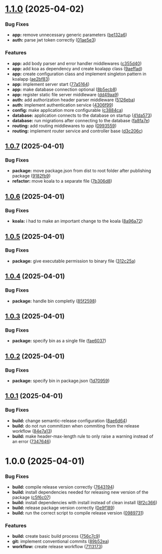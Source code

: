 # [1.1.0](https://github.com/kukko/kool-koala/compare/v1.0.7...v1.1.0) (2025-04-02)


### Bug Fixes

* **app:** remove unnecessary generic parameters ([be132a6](https://github.com/kukko/kool-koala/commit/be132a6a0e9757c9b5ed6a718a222ba0fa25191a))
* **auth:** parse jwt token correctly ([01ae5e3](https://github.com/kukko/kool-koala/commit/01ae5e3e3b5e6688b5d3f0ac14129998a115663a))


### Features

* **app:** add body parser and error handler middlewares ([c355d40](https://github.com/kukko/kool-koala/commit/c355d40320b9d2afe2659122a17b23c9b58f316f))
* **app:** add koa as dependency and create koalapp class ([9aeffad](https://github.com/kukko/kool-koala/commit/9aeffad095ab424ed61839eab3d5101a7455bfd7))
* **app:** create configuration class and implement singleton pattern in koalapp ([ae2bf83](https://github.com/kukko/kool-koala/commit/ae2bf83fb06832eef7da49b8367d9fe55c0d6a3e))
* **app:** implement server start ([77a5164](https://github.com/kukko/kool-koala/commit/77a51645997634caff4654f6410d3d39d1d21b5c))
* **app:** make database connection optional ([8b5ecb8](https://github.com/kukko/kool-koala/commit/8b5ecb86ca2458a6d498428fe10941689c88a5a6))
* **app:** register static file server middleware ([dd49aa9](https://github.com/kukko/kool-koala/commit/dd49aa95ecbb47937bdd5ad91759db421deace99))
* **auth:** add authorization header parser middleware ([5126eba](https://github.com/kukko/kool-koala/commit/5126eba100d9c087e688411b5cd4adec4ac41fcd))
* **auth:** implement authentication service ([4306f99](https://github.com/kukko/kool-koala/commit/4306f9991fdb225bbb0154c38306b9b518d34a5b))
* **config:** make application more configurable ([c3884ca](https://github.com/kukko/kool-koala/commit/c3884cae4b1fddb0b9dd843793357c5110b24cd2))
* **database:** application connects to the database on startup ([41da573](https://github.com/kukko/kool-koala/commit/41da5731bce4f9e7648e5f1a0cf1a8d94c4f7aea))
* **database:** run migrations after connecting to the database ([fa8fa7e](https://github.com/kukko/kool-koala/commit/fa8fa7e1a74ee93f94ea89fd5815373b982a1801))
* **routing:** add routing middlewares to app ([0993559](https://github.com/kukko/kool-koala/commit/0993559dd799086acf23fa7a4d589bc6da6ef83d))
* **routing:** implement router service and controller base ([d3c206c](https://github.com/kukko/kool-koala/commit/d3c206cd31956edcbfc5931ebef784117d976dec))

## [1.0.7](https://github.com/kukko/kool-koala/compare/v1.0.6...v1.0.7) (2025-04-01)


### Bug Fixes

* **package:** move package.json from dist to root folder after publishing package ([9182fb9](https://github.com/kukko/kool-koala/commit/9182fb9b795c0446bf542ab048ba46e82a295720))
* **refactor:** move koala to a separate file ([7b306d8](https://github.com/kukko/kool-koala/commit/7b306d8b52e270d11be1b8294836164fec9d7e55))

## [1.0.6](https://github.com/kukko/kool-koala/compare/v1.0.5...v1.0.6) (2025-04-01)


### Bug Fixes

* **koala:** i had to make an important change to the koala ([8a96a72](https://github.com/kukko/kool-koala/commit/8a96a725bc178770854d2a6194ac11cdc802e189))

## [1.0.5](https://github.com/kukko/kool-koala/compare/v1.0.4...v1.0.5) (2025-04-01)


### Bug Fixes

* **package:** give executable permission to binary file ([312c25a](https://github.com/kukko/kool-koala/commit/312c25af2c0dfc9c21c0bb10a2d71a8751c1d812))

## [1.0.4](https://github.com/kukko/kool-koala/compare/v1.0.3...v1.0.4) (2025-04-01)


### Bug Fixes

* **package:** handle bin completly ([85f2598](https://github.com/kukko/kool-koala/commit/85f259824e104944cce9585b2c6ef874be2db8bb))

## [1.0.3](https://github.com/kukko/kool-koala/compare/v1.0.2...v1.0.3) (2025-04-01)


### Bug Fixes

* **package:** specify bin as a single file ([fae6037](https://github.com/kukko/kool-koala/commit/fae6037677224a10c8c525dcf57c2b8b1e566b8b))

## [1.0.2](https://github.com/kukko/kool-koala/compare/v1.0.1...v1.0.2) (2025-04-01)


### Bug Fixes

* **package:** specify bin in package.json ([1d70959](https://github.com/kukko/kool-koala/commit/1d709597ec6e819a1386072e1140ed3aef1f22be))

## [1.0.1](https://github.com/kukko/kool-koala/compare/v1.0.0...v1.0.1) (2025-04-01)


### Bug Fixes

* **build:** change semantic-release configuration ([8ae6d64](https://github.com/kukko/kool-koala/commit/8ae6d6489189891ab57e72db43f23748c71740bb))
* **build:** do not run commitizen when commiting from the release workflow ([84e7a13](https://github.com/kukko/kool-koala/commit/84e7a13c75aeb7316e5303d9e3fa6d2046e1302a))
* **build:** make header-max-length rule to only raise a warning instead of an error ([7347646](https://github.com/kukko/kool-koala/commit/7347646e3046261a54264f0dba51cd616b15e514))

# 1.0.0 (2025-04-01)


### Bug Fixes

* **build:** compile release version correctly ([7643194](https://github.com/kukko/kool-koala/commit/7643194248646bbca96e8b474c3f580d0c3b6380))
* **build:** install dependencies needed for releasing new version of the package ([c5f6c07](https://github.com/kukko/kool-koala/commit/c5f6c079e3b1be0fad095bcedc96ee6f721f2f5b))
* **build:** install dependencies with install instead of clean install ([8f2c366](https://github.com/kukko/kool-koala/commit/8f2c3662261adbdc9cde9f530126f225848119f1))
* **build:** release package version correctly ([0e9f189](https://github.com/kukko/kool-koala/commit/0e9f189b6b236829cbdfda676860fcf09eeff9e0))
* **build:** run the correct script to compile release version ([0989731](https://github.com/kukko/kool-koala/commit/0989731489eb8efea6484687245da0b8734ea1ac))


### Features

* **build:** create basic build process ([756c7c9](https://github.com/kukko/kool-koala/commit/756c7c9e9b59cd79b236fa97d25da320178ae10c))
* **git:** implement conventional commits ([89b52ea](https://github.com/kukko/kool-koala/commit/89b52eaf6059c3a0cab89f381f6f7674242ab8fb))
* **workflow:** create release workflow ([7113173](https://github.com/kukko/kool-koala/commit/7113173808d074ae7d7142517923fcbdb165e3bf))
